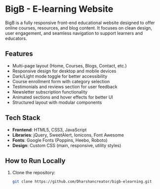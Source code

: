 # BigB - E-learning Website

BigB is a fully responsive front-end educational website designed to offer online courses, resources, and blog content. 
It focuses on clean design, user engagement, and seamless navigation to support learners and educators.

##  Features

-  Multi-page layout (Home, Courses, Blogs, Contact, etc.)
-  Responsive design for desktop and mobile devices
-  Dark/Light mode toggle for better accessibility
-  Course enrollment form with category selection
-  Testimonials and reviews section for user feedback
-  Newsletter subscription functionality
-  Animated sections and hover effects for better UI
-  Structured layout with modular components

##  Tech Stack

- **Frontend**: HTML5, CSS3, JavaScript
- **Libraries**: jQuery, SweetAlert, Ionicons, Font Awesome
- **Fonts**: Google Fonts (Poppins, Heebo, Roboto)
- **Design**: Custom CSS (main, responsive, utility styles)




## How to Run Locally

1. Clone the repository:
   ```bash
   git clone https://github.com/Dharshancreator/bigb-elearning.git



